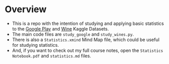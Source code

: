 # Overview

- This is a repo with the intention of studying and applying basic statistics to the [Google Play](https://www.kaggle.com/lava18/google-play-store-apps) and [Wine](https://www.kaggle.com/zynicide/wine-reviews/home) Kaggle Datasets.
- The main code files are `study_google` and `study_wines.py`.
- There is also a `Statistics.xmind` Mind Map file, which could be useful for studying statistics.
- And, if you want to check out my full course notes, open the `Statistics Notebook.pdf` and `statistics.md` files.
